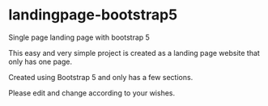 # landingpage-bootstrap5
Single page landing page with bootstrap 5

This easy and very simple project is created as a landing page website that only has one page.

Created using Bootstrap 5 and only has a few sections.

Please edit and change according to your wishes.
